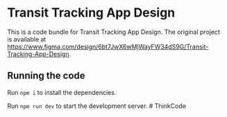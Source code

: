 
  # Transit Tracking App Design

  This is a code bundle for Transit Tracking App Design. The original project is available at https://www.figma.com/design/6bt7JwX6wMjWayFW34dS9G/Transit-Tracking-App-Design.

  ## Running the code

  Run `npm i` to install the dependencies.

  Run `npm run dev` to start the development server.
  #   T h i n k C o d e  
 